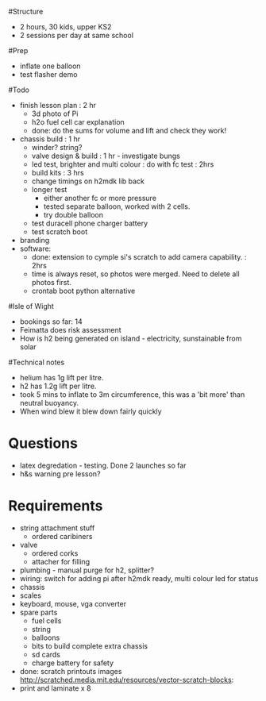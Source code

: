 #Structure

* 2 hours, 30 kids, upper KS2
* 2 sessions per day at same school

#Prep

* inflate one balloon
* test flasher demo

#Todo

* finish lesson plan : 2 hr
    * 3d photo of Pi
    * h2o fuel cell car explanation
    * done: do the sums for volume and lift and check they work!
* chassis build : 1 hr
    * winder? string?
    * valve design & build : 1 hr - investigate bungs
    * led test, brighter and multi colour : do with fc test : 2hrs
    * build kits : 3 hrs
    * change timings on h2mdk lib back
    * longer test
        * either another fc or more pressure
        * tested separate balloon, worked with 2 cells.
        * try double balloon
    * test duracell phone charger battery
    * test scratch boot
* branding
* software:
    * done: extension to cymple si's scratch to add camera capability. : 2hrs
    * time is always reset, so photos were merged. Need to delete all photos first.
    * crontab boot python alternative

#Isle of Wight

* bookings so far: 14
* Feimatta does risk assessment
* How is h2 being generated on island - electricity, sunstainable from solar

#Technical notes

* helium has 1g lift per litre.
* h2 has 1.2g lift per litre.
* took 5 mins to inflate to 3m circumference, this was a 'bit more' than neutral buoyancy. 
* When wind blew it blew down fairly quickly

# Questions

* latex degredation - testing. Done 2 launches so far
* h&s warning pre lesson?

# Requirements 

* string attachment stuff
    * ordered caribiners
* valve
    * ordered corks
    * attacher for filling
* plumbing - manual purge for h2, splitter?
* wiring: switch for adding pi after h2mdk ready, multi colour led for status
* chassis
* scales
* keyboard, mouse, vga converter
* spare parts
    * fuel cells
    * string
    * balloons
    * bits to build complete extra chassis
    * sd cards
    * charge battery for safety
* done: scratch printouts images http://scratched.media.mit.edu/resources/vector-scratch-blocks:
* print and laminate x 8



